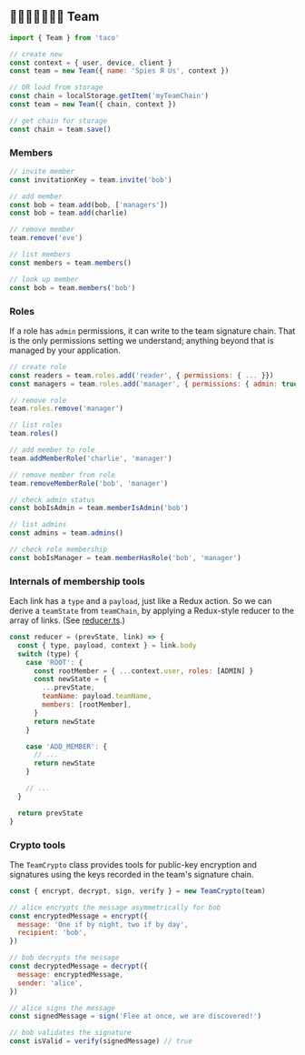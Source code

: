 ﻿## 👩🏾👨‍🦲👳‍♂️👵 Team

```js
import { Team } from 'taco'

// create new
const context = { user, device, client }
const team = new Team({ name: 'Spies Я Us', context })

// OR load from storage
const chain = localStorage.getItem('myTeamChain')
const team = new Team({ chain, context })

// get chain for storage
const chain = team.save()
```

### Members

```js
// invite member
const invitationKey = team.invite('bob')

// add member
const bob = team.add(bob, ['managers'])
const bob = team.add(charlie)

// remove member
team.remove('eve')

// list members
const members = team.members()

// look up member
const bob = team.members('bob')
```

### Roles

If a role has `admin` permissions, it can write to the team signature chain. That is the only permissions setting we understand; anything beyond that is managed by your application.

```js
// create role
const readers = team.roles.add('reader', { permissions: { ... }})
const managers = team.roles.add('manager', { permissions: { admin: true }})

// remove role
team.roles.remove('manager')

// list roles
team.roles()

// add member to role
team.addMemberRole('charlie', 'manager')

// remove member from role
team.removeMemberRole('bob', 'manager')

// check admin status
const bobIsAdmin = team.memberIsAdmin('bob')

// list admins
const admins = team.admins()

// check role membership
const bobIsManager = team.memberHasRole('bob', 'manager')
```

### Internals of membership tools

Each link has a `type` and a `payload`, just like a Redux action. So we can derive a `teamState` from `teamChain`, by applying a Redux-style reducer to the array of links. (See [reducer.ts](reducer.ts).)

```js
const reducer = (prevState, link) => {
  const { type, payload, context } = link.body
  switch (type) {
    case 'ROOT': {
      const rootMember = { ...context.user, roles: [ADMIN] }
      const newState = {
        ...prevState,
        teamName: payload.teamName,
        members: [rootMember],
      }
      return newState
    }

    case 'ADD_MEMBER': {
      // ...
      return newState
    }

    // ...
  }

  return prevState
}
```

### Crypto tools

The `TeamCrypto` class provides tools for public-key encryption and signatures using the keys recorded in the team's signature chain.

```js
const { encrypt, decrypt, sign, verify } = new TeamCrypto(team)

// alice encrypts the message asymmetrically for bob
const encryptedMessage = encrypt({
  message: 'One if by night, two if by day',
  recipient: 'bob',
})

// bob decrypts the message
const decryptedMessage = decrypt({
  message: encryptedMessage,
  sender: 'alice',
})

// alice signs the message
const signedMessage = sign('Flee at once, we are discovered!')

// bob validates the signature
const isValid = verify(signedMessage) // true
```
